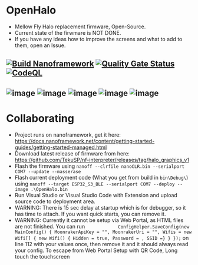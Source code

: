 # OpenHalo
- Mellow Fly Halo replacement firmware, Open-Source.
- Current state of the firwmare is NOT DONE.
- If you have any ideas how to improve the screens and what to add to them, open an Issue.

[![Build Nanoframework](https://github.com/TekuSP/OpenHalo/actions/workflows/nanoframework_build.yml/badge.svg?branch=master)](https://github.com/TekuSP/OpenHalo/actions/workflows/nanoframework_build.yml)
[![Quality Gate Status](https://sonarcloud.io/api/project_badges/measure?project=TekuSP_OpenHalo&metric=alert_status)](https://sonarcloud.io/summary/new_code?id=TekuSP_OpenHalo)
[![CodeQL](https://github.com/TekuSP/OpenHalo/actions/workflows/codeql.yml/badge.svg)](https://github.com/TekuSP/OpenHalo/actions/workflows/codeql.yml)
---
 ![image](https://github.com/TekuSP/OpenHalo/assets/13198444/df67db7e-9a60-4000-8a0f-c8efe350ac0d)
 ![image](https://github.com/TekuSP/OpenHalo/assets/13198444/383a31a1-ae9c-4b33-806c-89166bdfe481)
 ![image](https://github.com/TekuSP/OpenHalo/assets/13198444/3da6add0-58e6-43df-a21e-c68618b3a21f)
 ![image](https://github.com/TekuSP/OpenHalo/assets/13198444/48b68e8d-33e9-4129-ad90-e2350c2a8049)
 ![image](https://github.com/TekuSP/OpenHalo/assets/13198444/6eb68406-c70a-4abb-bd43-35565a1cc5c2)
---
# Collaborating
- Project runs on nanoframework, get it here: https://docs.nanoframework.net/content/getting-started-guides/getting-started-managed.html
- Download latest release of firmware from here: https://github.com/TekuSP/nf-interpreter/releases/tag/halo_graphics_v1
- Flash the firmware using `nanoff --clrfile nanoCLR.bin --serialport COM7 --update --masserase`
- Flash current deployment code (What you get from build in `bin\Debug\`) using `nanoff --target ESP32_S3_BLE --serialport COM7 --deploy --image .\OpenHalo.bin`
- Run Visual Studio or Visual Studio Code with Extension and upload source code to deployment area.
- WARNING: There is 15 sec delay at startup which is for debugger, so it has time to attach. If you want quick starts, you can remove it.
- WARNING: Currently it cannot be setup via Web Portal, as HTML files are not finished. You can run `            ConfigHelper.SaveConfig(new MainConfig() { MoonrakerApiKey = "", MoonrakerUri = "", Wifis = new Wifi[] { new Wifi() { Hidden = true, Password = , SSID =} } });` on line 112 with your values once, then remove it and it should always read your config. To escape from Web Portal Setup with QR Code, Long touch the touchscreen
